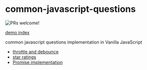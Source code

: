 # common-javascript-questions
<img src="https://img.shields.io/badge/PRs-welcome-brightgreen.svg" alt="PRs welcome!" />

[demo index ](https://whoami-shubham.github.io/common-javascript-questions/)

common javascript questions implementation in Vanilla JavaScript 
 - [throttle and debounce](https://whoami-shubham.github.io/common-javascript-questions/throttle-and-debounce/index.html)
 - [star ratings](https://whoami-shubham.github.io/common-javascript-questions/start-ratings/index.html)
 - [Promise implementation](https://whoami-shubham.github.io/common-javascript-questions/promise/index.html)
